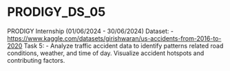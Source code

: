 # PRODIGY_DS_05
PRODIGY Internship (01/06/2024 - 30/06/2024) 
Dataset: - https://www.kaggle.com/datasets/girishwaran/us-accidents-from-2016-to-2020 
Task 5: - Analyze traffic accident data to identify patterns related road conditions, weather, and time of day. Visualize accident hotspots and contributing factors.
